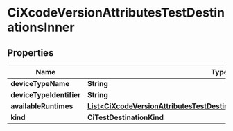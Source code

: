 

# CiXcodeVersionAttributesTestDestinationsInner


## Properties

| Name | Type | Description | Notes |
|------------ | ------------- | ------------- | -------------|
|**deviceTypeName** | **String** |  |  [optional] |
|**deviceTypeIdentifier** | **String** |  |  [optional] |
|**availableRuntimes** | [**List&lt;CiXcodeVersionAttributesTestDestinationsInnerAvailableRuntimesInner&gt;**](CiXcodeVersionAttributesTestDestinationsInnerAvailableRuntimesInner.md) |  |  [optional] |
|**kind** | **CiTestDestinationKind** |  |  [optional] |



